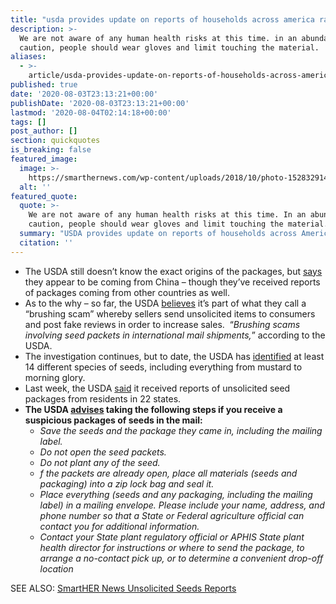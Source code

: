 ```yaml
---
title: "usda provides update on reports of households across america randomly receiving unsolicited seed packages\_in the mail."
description: >-
  We are not aware of any human health risks at this time. in an abundance of
  caution, people should wear gloves and limit touching the material.
aliases:
  - >-
    article/usda-provides-update-on-reports-of-households-across-america-randomly-receiving-unsolicited-packages-of-seeds-in-the-mail/
published: true
date: '2020-08-03T23:13:21+00:00'
publishDate: '2020-08-03T23:13:21+00:00'
lastmod: '2020-08-04T02:14:18+00:00'
tags: []
post_author: []
section: quickquotes
is_breaking: false
featured_image:
  image: >-
    https://smarthernews.com/wp-content/uploads/2018/10/photo-1528329140527-75853b1e1650-scaled-e1608693080205.jpg
  alt: ''
featured_quote:
  quote: >-
    We are not aware of any human health risks at this time. In an abundance of
    caution, people should wear gloves and limit touching the material.
  summary: "USDA provides update on reports of households across America randomly receiving unsolicited seed packages\_in the mail."
  citation: ''
---
```

*   The USDA still doesn’t know the exact origins of the packages, but [says](\"https://www.aphis.usda.gov/publications/plant_health/faq-unsolicited-seeds.pdf\") they appear to be coming from China – though they’ve received reports of packages coming from other countries as well.
*   As to the why – so far, the USDA [believes](\"https://www.aphis.usda.gov/publications/plant_health/faq-unsolicited-seeds.pdf\") it’s part of what they call a “brushing scam” whereby sellers send unsolicited items to consumers and post fake reviews in order to increase sales.  “_Brushing scams involving seed packets in international mail shipments,_” according to the USDA.
*   The investigation continues, but to date, the USDA has [identified](\"https://www.usda.gov/media/radio/daily-newsline/2020-07-29/actuality-unsolicited-seeds-are-several-plant-species\") at least 14 different species of seeds, including everything from mustard to morning glory.
*   Last week, the USDA [said](\"https://www.aphis.usda.gov/publications/plant_health/faq-unsolicited-seeds.pdf\") it received reports of unsolicited seed packages from residents in 22 states.
*   **The USDA [advises](\"https://www.aphis.usda.gov/publications/plant_health/faq-unsolicited-seeds.pdf\") taking the following steps if you receive a suspicious packages of seeds in the mail:**
    *   _Save the seeds and the package they came in, including the mailing label._
    *   _Do not open the seed packets._
    *   _Do not plant any of the seed._
    *   _f the packets are already open, place all materials (seeds and packaging) into a zip lock bag and seal it._
    *   _Place everything (seeds and any packaging, including the mailing label) in a mailing envelope. Please include your name, address, and phone number so that a State or Federal agriculture official can contact you for additional information._
    *   _Contact your State plant regulatory official or APHIS State plant health director for instructions or where to send the package, to arrange a no-contact pick up, or to determine a convenient drop-off location_

SEE ALSO: [SmartHER News Unsolicited Seeds Reports](\"https://smarthernews.com/article/spokesman-michael-wallace-virginia-department-of-agriculture-and-consumer-services-on-residents-receiving-mysterious-seed-packs-from-china/\")